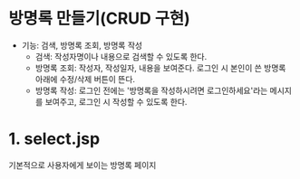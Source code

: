 # 방명록 만들기(CRUD 구현)
- 기능: 검색, 방명록 조회, 방명록 작성
  - 검색: 작성자명이나 내용으로 검색할 수 있도록 한다.
  - 방명록 조회: 작성자, 작성일자, 내용을 보여준다. 로그인 시 본인이 쓴 방명록 아래에 수정/삭제 버튼이 뜬다.
  - 방명록 작성: 로그인 전에는 '방명록을 작성하시려면 로그인하세요'라는 메시지를 보여주고, 로그인 시 작성할 수 있도록 한다.

# 1. select.jsp
기본적으로 사용자에게 보이는 방명록 페이지